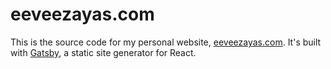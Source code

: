# eeveezayas.com

This is the source code for my personal website, [eeveezayas.com](https://eeveezayas.com). It's built with [Gatsby](https://www.gatsbyjs.org/), a static site generator for React.